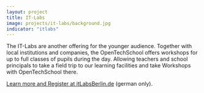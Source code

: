 ```yaml
---
layout: project
title: IT-Labs
image: projects/it-labs/background.jpg
indicator: "itlabs"
---
```


The IT-Labs are another offering for the younger audience. Together with local institutions and companies, the OpenTechSchool offers workshops for up to full classes of pupils during the day. Allowing teachers and school principals to take a field trip to our learning facilities and take Workshops with OpenTechSchool there.

<a href="http://http://www.itlabsberlin.de/" target="_blank" class="ots_action">Learn more and Register at itLabsBerlin.de</a> (german only).